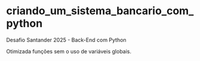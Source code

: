 # criando_um_sistema_bancario_com_python
Desafio Santander 2025 - Back-End com Python

Otimizada funções sem o uso de variáveis globais.
